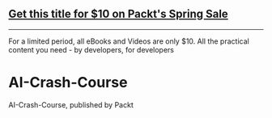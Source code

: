 ## [Get this title for $10 on Packt's Spring Sale](https://www.packt.com/B14110?utm_source=github&utm_medium=packt-github-repo&utm_campaign=spring_10_dollar_2022)
-----
For a limited period, all eBooks and Videos are only $10. All the practical content you need \- by developers, for developers

# AI-Crash-Course
AI-Crash-Course, published by Packt
